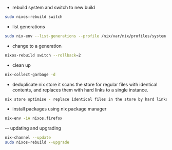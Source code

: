 - rebuild system and switch to new build
```bash
sudo nixos-rebuild switch
```

- list generations
```bash
sudo nix-env --list-generations --profile /nix/var/nix/profiles/system
```

- change to a generation
```bash
nixos-rebuild switch --rollback=2
```

- clean up
```bash
nix-collect-garbage -d
```
- deduplicate nix store it scans the store for regular files with identical contents, and replaces them with hard links to a single instance.
```bash
nix store optimise - replace identical files in the store by hard links
```

- install packages using nix package manager
```bash
nix-env -iA nixos.firefox
```

-- updating and upgrading
```bash
nix-channel --update
sudo nixos-rebuild --upgrade
```


